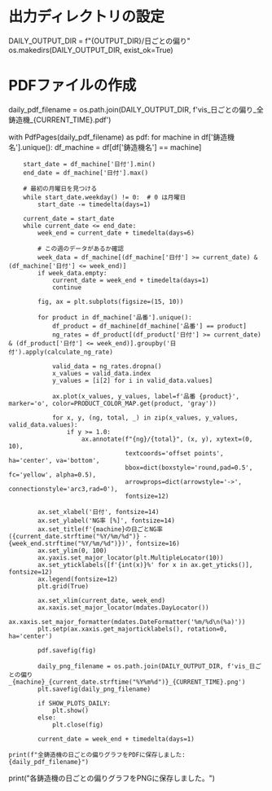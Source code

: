 # 出力ディレクトリの設定
DAILY_OUTPUT_DIR = f"{OUTPUT_DIR}/日ごとの偏り"
os.makedirs(DAILY_OUTPUT_DIR, exist_ok=True)

# PDFファイルの作成
daily_pdf_filename = os.path.join(DAILY_OUTPUT_DIR, f'vis_日ごとの偏り_全鋳造機_{CURRENT_TIME}.pdf')

with PdfPages(daily_pdf_filename) as pdf:
    for machine in df['鋳造機名'].unique():
        df_machine = df[df['鋳造機名'] == machine]
        
        start_date = df_machine['日付'].min()
        end_date = df_machine['日付'].max()
        
        # 最初の月曜日を見つける
        while start_date.weekday() != 0:  # 0 は月曜日
            start_date -= timedelta(days=1)
        
        current_date = start_date
        while current_date <= end_date:
            week_end = current_date + timedelta(days=6)
            
            # この週のデータがあるか確認
            week_data = df_machine[(df_machine['日付'] >= current_date) & (df_machine['日付'] <= week_end)]
            if week_data.empty:
                current_date = week_end + timedelta(days=1)
                continue
            
            fig, ax = plt.subplots(figsize=(15, 10))
            
            for product in df_machine['品番'].unique():
                df_product = df_machine[df_machine['品番'] == product]
                ng_rates = df_product[(df_product['日付'] >= current_date) & (df_product['日付'] <= week_end)].groupby('日付').apply(calculate_ng_rate)
                
                valid_data = ng_rates.dropna()
                x_values = valid_data.index
                y_values = [i[2] for i in valid_data.values]
                
                ax.plot(x_values, y_values, label=f'品番 {product}', marker='o', color=PRODUCT_COLOR_MAP.get(product, 'gray'))
                
                for x, y, (ng, total, _) in zip(x_values, y_values, valid_data.values):
                    if y >= 1.0:
                        ax.annotate(f"{ng}/{total}", (x, y), xytext=(0, 10), 
                                    textcoords='offset points', ha='center', va='bottom',
                                    bbox=dict(boxstyle='round,pad=0.5', fc='yellow', alpha=0.5),
                                    arrowprops=dict(arrowstyle='->', connectionstyle='arc3,rad=0'),
                                    fontsize=12)
            
            ax.set_xlabel('日付', fontsize=14)
            ax.set_ylabel('NG率 [%]', fontsize=14)
            ax.set_title(f'{machine}の日ごとNG率 ({current_date.strftime("%Y/%m/%d")} - {week_end.strftime("%Y/%m/%d")})', fontsize=16)
            ax.set_ylim(0, 100)
            ax.yaxis.set_major_locator(plt.MultipleLocator(10))
            ax.set_yticklabels([f'{int(x)}%' for x in ax.get_yticks()], fontsize=12)
            ax.legend(fontsize=12)
            plt.grid(True)
            
            ax.set_xlim(current_date, week_end)
            ax.xaxis.set_major_locator(mdates.DayLocator())
            ax.xaxis.set_major_formatter(mdates.DateFormatter('%m/%d\n(%a)'))
            plt.setp(ax.xaxis.get_majorticklabels(), rotation=0, ha='center')
            
            pdf.savefig(fig)
            
            daily_png_filename = os.path.join(DAILY_OUTPUT_DIR, f'vis_日ごとの偏り_{machine}_{current_date.strftime("%Y%m%d")}_{CURRENT_TIME}.png')
            plt.savefig(daily_png_filename)
            
            if SHOW_PLOTS_DAILY:
                plt.show()
            else:
                plt.close(fig)
            
            current_date = week_end + timedelta(days=1)
    
    print(f"全鋳造機の日ごとの偏りグラフをPDFに保存しました: {daily_pdf_filename}")

print("各鋳造機の日ごとの偏りグラフをPNGに保存しました。")
